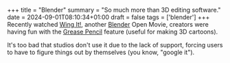 +++
title = "Blender"
summary = "So much more than 3D editing software."
date = 2024-09-01T08:10:34+01:00
draft = false
tags = ['blender']
+++
Recently watched [Wing It!](https://www.youtube.com/watch?v=u9lj-c29dxI&list=PLav47HAVZMjnTFVZL-aImCQIC0uLZtNCz&index=1), another [Blender](https://www.blender.org/) Open Movie, creators were having fun with the [Grease Pencil](https://docs.blender.org/manual/en/latest/grease_pencil/index.html) feature (useful for making 3D cartoons).

It's too bad that studios don't use it due to the lack of support, forcing users to have to figure things out by themselves (you know, "google it").
